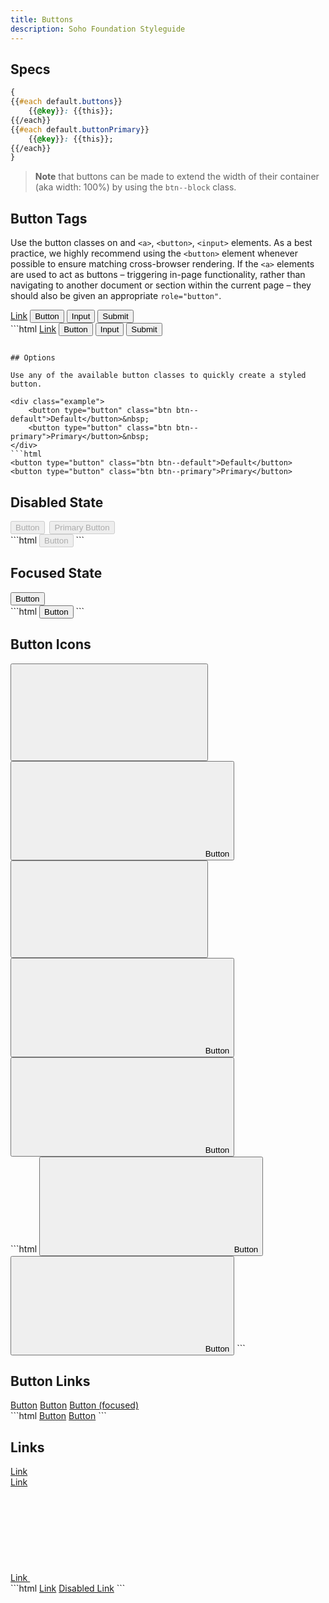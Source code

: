 ```yaml
---
title: Buttons
description: Soho Foundation Styleguide
---
```


## Specs

```css
{
{{#each default.buttons}}
    {{@key}}: {{this}};
{{/each}}
{{#each default.buttonPrimary}}
    {{@key}}: {{this}};
{{/each}}
}
```

<blockquote>
    <strong>Note</strong> that buttons can be made to extend the width of their container (aka width: 100%) by using the <code>btn--block</code> class.
</blockquote>

## Button Tags

Use the button classes on and `<a>`, `<button>`, `<input>` elements. As a best practice, we highly recommend using the `<button>` element whenever possible to ensure matching cross-browser rendering. If the `<a>` elements are used to act as buttons – triggering in-page functionality, rather than navigating to another document or section within the current page – they should also be given an appropriate `role="button"`.

<div class="example">
    <a class="btn btn--default" href="#" role="button">Link</a>
    <button class="btn btn--default" type="submit">Button</button>
    <input class="btn btn--default" type="button" value="Input">
    <input class="btn btn--default" type="submit" value="Submit">
</div>
```html
<a class="btn btn--default" href="#" role="button">Link</a>
<button class="btn btn--default" type="submit">Button</button>
<input class="btn btn--default" type="button" value="Input">
<input class="btn btn--default" type="submit" value="Submit">

```

## Options

Use any of the available button classes to quickly create a styled button.

<div class="example">
    <button type="button" class="btn btn--default">Default</button>&nbsp;
    <button type="button" class="btn btn--primary">Primary</button>&nbsp;
</div>
```html
<button type="button" class="btn btn--default">Default</button>
<button type="button" class="btn btn--primary">Primary</button>
```


## Disabled State

<div class="example">
    <button type="button" class="btn btn--default" disabled>Button</button>&nbsp;
    <button type="button" class="btn btn--primary" disabled>Primary Button</button>&nbsp;
</div>
```html
<button type="button" class="btn btn--default" disabled>Button</button>
```

## Focused State

<div class="example">
    <button type="button" class="btn btn--default example-focus">Button</button>&nbsp;
</div>
```html
<button type="button" class="btn btn--default">Button</button>
```

## Button Icons

<div class="example">
    <button type="button" class="btn btn--default btn--icon" title="save icon">
        <svg class="icon" focusable="false" aria-hidden="true" role="presentation">
            <use xlink:href="#save"></use>
        </svg>
    </button>
<button type="button" class="btn btn--default" title="save icon">
    <svg class="icon" focusable="false" aria-hidden="true" role="presentation">
        <use xlink:href="#save"></use>
    </svg>
    <span>Button</span>
</button>
<button type="button" class="btn btn--primary btn--icon" title="save icon">
    <svg class="icon" focusable="false" aria-hidden="true" role="presentation">
        <use xlink:href="#save"></use>
    </svg>
</button>
<button type="button" class="btn btn--primary" title="save icon">
    <svg class="icon" focusable="false" aria-hidden="true" role="presentation">
        <use xlink:href="#save"></use>
    </svg>
    <span>Button</span>
</button>
<button type="button" class="btn btn--link btn--icon" title="link icon">
    <svg class="icon" focusable="false" aria-hidden="true" role="presentation">
        <use xlink:href="#link"></use>
    </svg>
    <span>Button</span>
</button>
</div>
```html
<button type="button" class="btn btn--default" title="save icon">
    <svg class="icon" focusable="false" aria-hidden="true" role="presentation">
        <use xlink:href="#save"></use>
    </svg>
    <span>Button</span>
</button>
<button type="button" class="btn btn--link" title="link icon">
    <svg class="icon" focusable="false" aria-hidden="true" role="presentation">
        <use xlink:href="#link"></use>
    </svg>
<span>Button</span>
</button>
```

## Button Links

<div class="example">
    <a href="" class="btn btn--link">Button</a>
    <a href="" class="btn btn--link" disabled>Button</a>
    <a href="" class="btn btn--link example-focus">Button (focused)</a>
</div>
```html
<a href="" class="btn btn--link">Button</a>
<a href="" class="btn btn--link" disabled>Button</a>
```

## Links

<div class="example">
    <a href="#example-link">Link</a><br>
    <a href="#example-link" disabled>Link</a><br>
    <a href="#example-link">
        Link
        <svg class="icon" focusable="false" aria-hidden="true" role="presentation">
            <use xlink:href="#link"></use>
        </svg>
    </a>
</div>
```html
<a href="#example-link">Link</a>
<a href="#example-link" disabled>Disabled Link</a>
```
